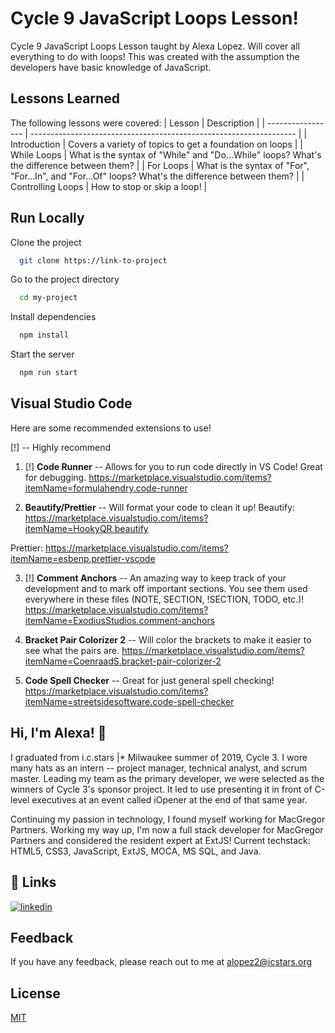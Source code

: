 
# Cycle 9 JavaScript Loops Lesson!

Cycle 9 JavaScript Loops Lesson taught by Alexa Lopez. Will cover all everything to do with loops! This was created with the assumption the developers have basic knowledge of JavaScript.



## Lessons Learned

The following lessons were covered:
| Lesson             | Description                                                                |
| ----------------- | ------------------------------------------------------------------ |
| Introduction | Covers a variety of topics to get a foundation on loops |
| While Loops | What is the syntax of "While" and "Do...While" loops? What's the difference between them? |
| For Loops | What is the syntax of "For", "For...In", and "For...Of" loops? What's the difference between them? |
| Controlling Loops | How to stop or skip a loop! |

## Run Locally

Clone the project

```bash
  git clone https://link-to-project
```

Go to the project directory

```bash
  cd my-project
```

Install dependencies

```bash
  npm install
```

Start the server

```bash
  npm run start
```


## Visual Studio Code

Here are some recommended extensions to use!

[!] -- Highly recommend

1. [!] **Code Runner** -- Allows for you to run code directly in VS Code! Great for debugging.
https://marketplace.visualstudio.com/items?itemName=formulahendry.code-runner

2. **Beautify/Prettier** -- Will format your code to clean it up!
Beautify: https://marketplace.visualstudio.com/items?itemName=HookyQR.beautify

Prettier: https://marketplace.visualstudio.com/items?itemName=esbenp.prettier-vscode

3. [!] **Comment Anchors** -- An amazing way to keep track of your development and to mark off important sections. You see them used everywhere in these files (NOTE, SECTION, !SECTION, TODO, etc.)!
https://marketplace.visualstudio.com/items?itemName=ExodiusStudios.comment-anchors

4. **Bracket Pair Colorizer 2** -- Will color the brackets to make it easier to see what the pairs are.
https://marketplace.visualstudio.com/items?itemName=CoenraadS.bracket-pair-colorizer-2

5. **Code Spell Checker** -- Great for just general spell checking!
https://marketplace.visualstudio.com/items?itemName=streetsidesoftware.code-spell-checker
## Hi, I'm Alexa! 👋
I graduated from i.c.stars |* Milwaukee summer of 2019, Cycle 3. 
I wore many hats as an intern -- project manager, technical analyst, and scrum master. 
Leading my team as the primary developer, we were selected as the winners of Cycle 3's sponsor project. 
It led to use presenting it in front of C-level executives at an event called iOpener at the end of that same year.

Continuing my passion in technology, I found myself working for MacGregor Partners.
Working my way up, I'm now a full stack developer for MacGregor Partners and considered the resident expert at ExtJS!
Current techstack: HTML5, CSS3, JavaScript, ExtJS, MOCA, MS SQL, and Java.





## 🔗 Links
[![linkedin](https://img.shields.io/badge/linkedin-0A66C2?style=for-the-badge&logo=linkedin&logoColor=white)](https://www.linkedin.com/in/candiauralexa/)


## Feedback

If you have any feedback, please reach out to me at alopez2@icstars.org


## License

[MIT](https://choosealicense.com/licenses/mit/)
